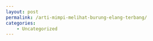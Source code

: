 ```yaml
---
layout: post
permalink: /arti-mimpi-melihat-burung-elang-terbang/
categories:
    - Uncategorized
---
```


